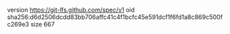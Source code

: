 version https://git-lfs.github.com/spec/v1
oid sha256:d6d2506dcdd83bb706affc41c4f1bcfc45e591dcf1f6fd1a8c869c500fc269e3
size 667
